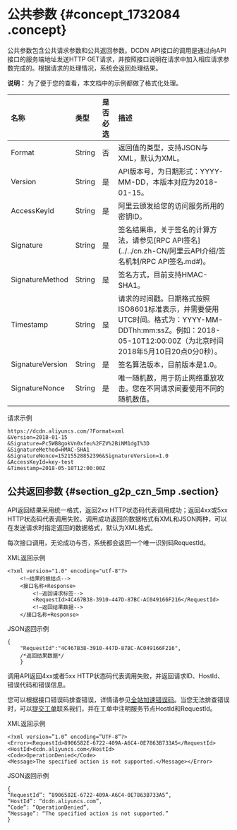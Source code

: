 # 公共参数 {#concept_1732084 .concept}

公共参数包含公共请求参数和公共返回参数。DCDN API接口的调用是通过向API接口的服务端地址发送HTTP GET请求，并按照接口说明在请求中加入相应请求参数完成的。根据请求的处理情况，系统会返回处理结果。

**说明：** 为了便于您的查看，本文档中的示例都做了格式化处理。

|名称|类型|是否必选|描述|
|:-|:-|:---|:-|
|Format|String|否|返回值的类型，支持JSON与XML，默认为XML。|
|Version|String|是|API版本号，为日期形式：YYYY-MM-DD，本版本对应为2018-01-15。|
|AccessKeyId|String|是|阿里云颁发给您的访问服务所用的密钥ID。|
|Signature|String|是|签名结果串，关于签名的计算方法，请参见[RPC API签名](../../cn.zh-CN/阿里云API介绍/签名机制/RPC API签名.md#)。|
|SignatureMethod|String|是|签名方式，目前支持HMAC-SHA1。|
|Timestamp|String|是|请求的时间戳。日期格式按照ISO8601标准表示，并需要使用UTC时间。格式为：YYYY-MM-DDThh:mm:ssZ。例如：2018-05-10T12:00:00Z（为北京时间2018年5月10日20点0分0秒）。|
|SignatureVersion|String|是|签名算法版本，目前版本是1.0。|
|SignatureNonce|String|是|唯一随机数，用于防止网络重放攻击。您在不同请求间要使用不同的随机数值。|

请求示例

``` {#codeblock_imf_jtn_eok}
https://dcdn.aliyuncs.com/?Format=xml
&Version=2018-01-15
&Signature=Pc5WB8gokVn0xfeu%2FZV%2BiNM1dgI%3D
&SignatureMethod=HMAC-SHA1
&SignatureNonce=15215528852396&SignatureVersion=1.0
&AccessKeyId=key-test
&Timestamp=2018-05-10T12:00:00Z    
```

## 公共返回参数 {#section_g2p_czn_5mp .section}

API返回结果采用统一格式，返回2xx HTTP状态码代表调用成功；返回4xx或5xx HTTP状态码代表调用失败。调用成功返回的数据格式有XML和JSON两种，可以在发送请求时指定返回的数据格式，默认为XML格式。

每次接口调用，无论成功与否，系统都会返回一个唯一识别码RequestId。

XML返回示例

```lanuage-xml
<?xml version="1.0" encoding="utf-8"?> 
    <!—结果的根结点-->
    <接口名称+Response>
        <!—返回请求标签-->
        <RequestId>4C467B38-3910-447D-87BC-AC049166F216</RequestId>
        <!—返回结果数据-->
    </接口名称+Response>
```

JSON返回示例

```language-json
{
    "RequestId":"4C467B38-3910-447D-87BC-AC049166F216",
    /*返回结果数据*/
    }
```

调用API返回4xx或者5xx HTTP状态码代表调用失败，并返回请求ID、HostId、错误代码和错误信息。

您可以根据接口错误码排查错误，详情请参见[全站加速错误码](https://error-center.aliyun.com/status/product/dcdn)。当您无法排查错误时，可以[提交工单](https://selfservice.console.aliyun.com/ticket/createIndex.htm)联系我们，并在工单中注明服务节点HostId和RequestId。

XML返回示例

``` {#codeblock_ffx_7av_4bj .lanuage-xml}
<?xml version=”1.0” encoding=”UTF-8”?>
<Error><RequestId>8906582E-6722-409A-A6C4-0E7863B733A5</RequestId>   
<HostId>dcdn.aliyuncs.com</HostId>   
<Code>OperationDenied</Code>   
<Message>The specified action is not supported.</Message></Error>
```

JSON返回示例

``` {#codeblock_tc3_ri5_u01 .language-json}
{    
“RequestId”: “8906582E-6722-409A-A6C4-0E7863B733A5”,    
“HostId”: “dcdn.aliyuncs.com”,    
“Code”: “OperationDenied”,    
“Message”: “The specified action is not supported.”
}
```


